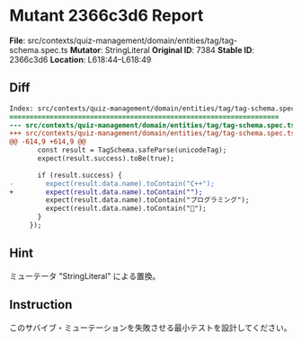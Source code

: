 # Mutant 2366c3d6 Report

**File**: src/contexts/quiz-management/domain/entities/tag/tag-schema.spec.ts
**Mutator**: StringLiteral
**Original ID**: 7384
**Stable ID**: 2366c3d6
**Location**: L618:44–L618:49

## Diff

```diff
Index: src/contexts/quiz-management/domain/entities/tag/tag-schema.spec.ts
===================================================================
--- src/contexts/quiz-management/domain/entities/tag/tag-schema.spec.ts	original
+++ src/contexts/quiz-management/domain/entities/tag/tag-schema.spec.ts	mutated #7384
@@ -614,9 +614,9 @@
       const result = TagSchema.safeParse(unicodeTag);
       expect(result.success).toBe(true);
 
       if (result.success) {
-        expect(result.data.name).toContain("C++");
+        expect(result.data.name).toContain("");
         expect(result.data.name).toContain("プログラミング");
         expect(result.data.name).toContain("🚀");
       }
     });
```

## Hint

ミューテータ "StringLiteral" による置換。

## Instruction

このサバイブ・ミューテーションを失敗させる最小テストを設計してください。
